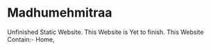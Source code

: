 # Madhumehmitraa
Unfinished Static Website.
This Website is Yet to finish.
This Website Contain:- Home, 
